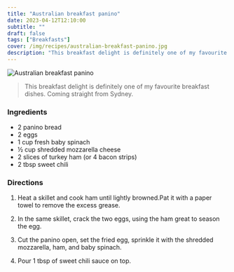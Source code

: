 ```yaml
---
title: "Australian breakfast panino"
date: 2023-04-12T12:10:00
subtitle: ""
draft: false
tags: ["Breakfasts"]
cover: /img/recipes/australian-breakfast-panino.jpg
description: "This breakfast delight is definitely one of my favourite breakfast dishes. Coming straight from Sydney."
---
```


<div class="my-flexbox row-collapse center basic-gap" >
  <div>
    <img src="/img/recipes/australian-breakfast-panino.jpg" alt="Australian breakfast panino" class="cover-img">
  </div>
  <div>
    <blockquote>
      This breakfast delight is definitely one of my favourite breakfast dishes. Coming straight from Sydney.
    </blockquote>
  </div>
</div>

### Ingredients

- 2 panino bread
- 2 eggs
- 1 cup fresh baby spinach
- ½ cup shredded mozzarella cheese
- 2 slices of turkey ham (or 4 bacon strips)
- 2 tbsp sweet chili

### Directions

1.	Heat a skillet and cook ham until lightly browned.Pat it with a paper towel to remove the excess grease.

2.	In the same skillet, crack the two eggs, using the ham great to season the egg.

3.	Cut the panino open, set the fried egg, sprinkle it with the shredded mozzarella, ham, and baby spinach.

4.	Pour 1 tbsp of sweet chili sauce on top.
